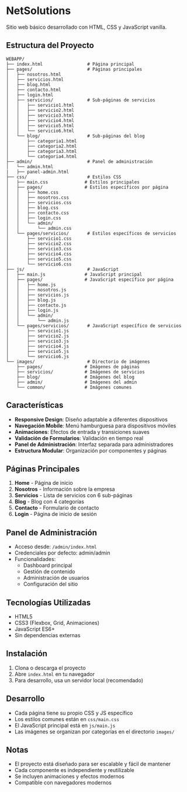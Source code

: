 # NetSolutions

Sitio web básico desarrollado con HTML, CSS y JavaScript vanilla.

## Estructura del Proyecto

```
WEBAPP/
├── index.html                 # Página principal
├── pages/                     # Páginas principales
│   ├── nosotros.html
│   ├── servicios.html
│   ├── blog.html
│   ├── contacto.html
│   ├── login.html
│   ├── servicios/             # Sub-páginas de servicios
│   │   ├── servicio1.html
│   │   ├── servicio2.html
│   │   ├── servicio3.html
│   │   ├── servicio4.html
│   │   ├── servicio5.html
│   │   └── servicio6.html
│   └── blog/                  # Sub-páginas del blog
│       ├── categoria1.html
│       ├── categoria2.html
│       ├── categoria3.html
│       └── categoria4.html
├── admin/                     # Panel de administración
│   └── admin.html
|   ├── panel-admin.html
├── css/                       # Estilos CSS
│   ├── main.css              # Estilos principales
│   ├── pages/                # Estilos específicos por página
│   │   ├── home.css
│   │   ├── nosotros.css
│   │   ├── servicios.css
│   │   ├── blog.css
│   │   ├── contacto.css
│   │   ├── login.css
│   │   └── admin/
│   │       └── admin.css
│   └── pages/servicios/       # Estilos específicos de servicios
│       ├── servicio1.css
│       ├── servicio2.css
│       ├── servicio3.css
│       ├── servicio4.css
│       ├── servicio5.css
│       └── servicio6.css
├── js/                        # JavaScript
│   ├── main.js               # JavaScript principal
│   ├── pages/                # JavaScript específico por página
│   │   ├── home.js
│   │   ├── nosotros.js
│   │   ├── servicios.js
│   │   ├── blog.js
│   │   ├── contacto.js
│   │   ├── login.js
│   │   └── admin/
│   │       └── admin.js
│   └── pages/servicios/       # JavaScript específico de servicios
│       ├── servicio1.js
│       ├── servicio2.js
│       ├── servicio3.js
│       ├── servicio4.js
│       ├── servicio5.js
│       └── servicio6.js
└── images/                    # Directorio de imágenes
    ├── pages/                # Imágenes de páginas
    ├── servicios/            # Imágenes de servicios
    ├── blog/                 # Imágenes del blog
    ├── admin/                # Imágenes del admin
    └── common/               # Imágenes comunes
```

## Características

- **Responsive Design**: Diseño adaptable a diferentes dispositivos
- **Navegación Mobile**: Menú hamburguesa para dispositivos móviles
- **Animaciones**: Efectos de entrada y transiciones suaves
- **Validación de Formularios**: Validación en tiempo real
- **Panel de Administración**: Interfaz separada para administradores
- **Estructura Modular**: Organización por componentes y páginas

## Páginas Principales

1. **Home** - Página de inicio
2. **Nosotros** - Información sobre la empresa
3. **Servicios** - Lista de servicios con 6 sub-páginas
4. **Blog** - Blog con 4 categorías
5. **Contacto** - Formulario de contacto
6. **Login** - Página de inicio de sesión

## Panel de Administración

- Acceso desde: `/admin/index.html`
- Credenciales por defecto: admin/admin
- Funcionalidades:
  - Dashboard principal
  - Gestión de contenido
  - Administración de usuarios
  - Configuración del sitio

## Tecnologías Utilizadas

- HTML5
- CSS3 (Flexbox, Grid, Animaciones)
- JavaScript ES6+
- Sin dependencias externas

## Instalación

1. Clona o descarga el proyecto
2. Abre `index.html` en tu navegador
3. Para desarrollo, usa un servidor local (recomendado)

## Desarrollo

- Cada página tiene su propio CSS y JS específico
- Los estilos comunes están en `css/main.css`
- El JavaScript principal está en `js/main.js`
- Las imágenes se organizan por categorías en el directorio `images/`

## Notas

- El proyecto está diseñado para ser escalable y fácil de mantener
- Cada componente es independiente y reutilizable
- Se incluyen animaciones y efectos modernos
- Compatible con navegadores modernos
